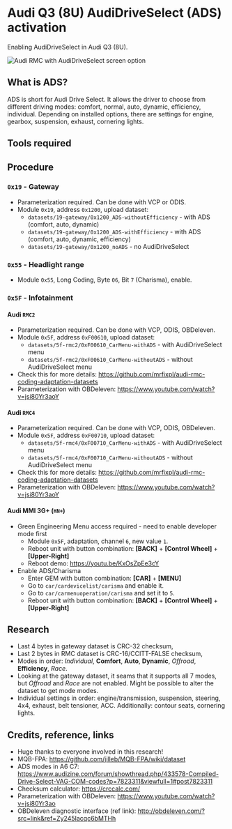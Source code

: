 # Audi Q3 (8U) AudiDriveSelect (ADS) activation
Enabling AudiDriveSelect in Audi Q3 (8U).

![Audi RMC with AudiDriveSelect screen option](https://github.com/mrfixpl/Audi-q3-8u-ADS/blob/main/images/RMC-AudiDriveSelect.jpg?raw=true)

## What is ADS?
ADS is short for Audi Drive Select. It allows the driver to choose from different driving modes: comfort, normal, auto, dynamic, efficiency, individual. Depending on installed options, there are settings for engine, gearbox, suspension, exhaust, cornering lights.

## Tools required

## Procedure
### `0x19` - Gateway
* Parameterization required. Can be done with VCP or ODIS.
* Module `0x19`, address `0x1200`, upload dataset:
  * `datasets/19-gateway/0x1200_ADS-withoutEfficiency` - with ADS (comfort, auto, dynamic)
  * `datasets/19-gateway/0x1200_ADS-withEfficiency` - with ADS (comfort, auto, dynamic, efficiency)
  * `datasets/19-gateway/0x1200_noADS` - no AudiDriveSelect

### `0x55` - Headlight range
* Module `0x55`, Long Coding, Byte `06`, Bit `7` (Charisma), enable.

### `0x5F` - Infotainment
#### Audi `RMC2`
* Parameterization required. Can be done with VCP, ODIS, OBDeleven.
* Module `0x5F`, address `0xF00610`, upload dataset:
  * `datasets/5f-rmc2/0xF00610_CarMenu-withADS` - with AudiDriveSelect menu
  * `datasets/5f-rmc2/0xF00610_CarMenu-withoutADS` - without AudiDriveSelect menu
* Check this for more details: https://github.com/mrfixpl/audi-rmc-coding-adaptation-datasets
* Parameterization with OBDeleven: https://www.youtube.com/watch?v=jsi80Yr3aoY

#### Audi `RMC4`
* Parameterization required. Can be done with VCP, ODIS, OBDeleven.
* Module `0x5F`, address `0xF00710`, upload dataset:
  * `datasets/5f-rmc4/0xF00710_CarMenu-withADS` - with AudiDriveSelect menu
  * `datasets/5f-rmc4/0xF00710_CarMenu-withoutADS` - without AudiDriveSelect menu
* Check this for more details: https://github.com/mrfixpl/audi-rmc-coding-adaptation-datasets
* Parameterization with OBDeleven: https://www.youtube.com/watch?v=jsi80Yr3aoY

#### Audi MMI 3G+ (`HN+`)
* Green Engineering Menu access required - need to enable developer mode first
  * Module `0x5F`, adaptation, channel `6`, new value `1`.
  * Reboot unit with button combination: **[BACK]** + **[Control Wheel]** + **[Upper-Right]**
  * Reboot demo: https://youtu.be/KxOsZpEe3cY
* Enable ADS/Charisma
  * Enter GEM with button combination: **[CAR]** + **[MENU]**
  * Go to `car/cardevicelist/carisma` and enable it.
  * Go to `car/carmenuoperation/carisma` and set it to `5`.
  * Reboot unit with button combination: **[BACK]** + **[Control Wheel]** + **[Upper-Right]**

## Research
* Last 4 bytes in gateway dataset is CRC-32 checksum,
* Last 2 bytes in RMC dataset is CRC-16/CCITT-FALSE checksum,
* Modes in order: *Individual*, **Comfort**, **Auto**, **Dynamic**, *Offroad*, **Efficiency**, *Race*.
* Looking at the gateway dataset, it seams that it supports all 7 modes, but *Offroad* and *Race* are not enabled. Might be possible to alter the dataset to get mode modes.
* Individual settings in order: engine/transmission, suspension, steering, 4x4, exhaust, belt tensioner, ACC. Additionally: contour seats, cornering lights.

## Credits, reference, links
* Huge thanks to everyone involved in this research!
* MQB-FPA: https://github.com/jilleb/MQB-FPA/wiki/dataset
* ADS modes in A6 C7: https://www.audizine.com/forum/showthread.php/433578-Compiled-Drive-Select-VAG-COM-codes?p=7823311&viewfull=1#post7823311
* Checksum calculator: https://crccalc.com/
* Parameterization with OBDeleven: https://www.youtube.com/watch?v=jsi80Yr3ao
* OBDeleven diagnostic interface (ref link): http://obdeleven.com/?src=link&ref=Zy245Iacqc6bMTHh
